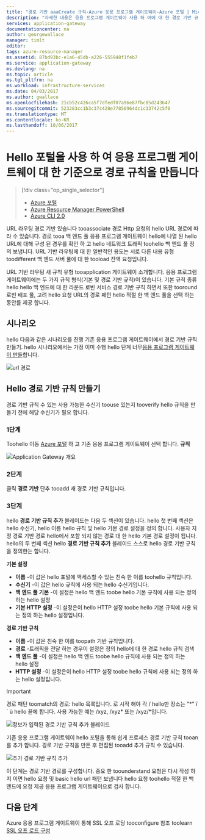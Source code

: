 ```yaml
---
title: "경로 기반 aaaCreate 규칙-Azure 응용 프로그램 게이트웨이-Azure 포털 | Microsoft Docs"
description: "자세한 내용은 응용 프로그램 게이트웨이 사용 하 여에 대 한 경로 기반 규칙 toocreate 포털 hello 하는 방법"
services: application-gateway
documentationcenter: na
author: georgewallace
manager: timlt
editor: 
tags: azure-resource-manager
ms.assetid: 87bd93bc-e1a6-45db-a226-555948f1feb7
ms.service: application-gateway
ms.devlang: na
ms.topic: article
ms.tgt_pltfrm: na
ms.workload: infrastructure-services
ms.date: 04/03/2017
ms.author: gwallace
ms.openlocfilehash: 21cb52c426ca5f7dfedf07a96e87fbc85d243647
ms.sourcegitcommit: 523283cc1b3c37c428e77850964dc1c33742c5f0
ms.translationtype: MT
ms.contentlocale: ko-KR
ms.lasthandoff: 10/06/2017
---
```

# <a name="create-a-path-based-rule-for-an-application-gateway-by-using-hello-portal"></a>Hello 포털을 사용 하 여 응용 프로그램 게이트웨이 대 한 기준으로 경로 규칙을 만듭니다

> [!div class="op_single_selector"]
> * [Azure 포털](application-gateway-create-url-route-portal.md)
> * [Azure Resource Manager PowerShell](application-gateway-create-url-route-arm-ps.md)
> * [Azure CLI 2.0](application-gateway-create-url-route-cli.md)

URL 라우팅 경로 기반 있습니다 tooassociate 경로 Http 요청의 hello URL 경로에 따라 수 있습니다. 경로 tooa 백 엔드 풀 응용 프로그램 게이트웨이 hello에 나열 된 hello URL에 대해 구성 된 경우를 확인 하 고 hello 네트워크 트래픽 toohello 백 엔드 풀 정의 보냅니다. URL 기반 라우팅에 대 한 일반적인 용도는 서로 다른 내용 유형 toodifferent 백 엔드 서버 풀에 대 한 tooload 잔액 요청입니다.

URL 기반 라우팅 새 규칙 유형 tooapplication 게이트웨이 소개합니다. 응용 프로그램 게이트웨이에는 두 가지 규칙 형식(기본 및 경로 기반 규칙)이 있습니다. 기본 규칙 종류 hello hello 백 엔드에 대 한 라운드 로빈 서비스 경로 기반 규칙 하면서 또한 tooround 로빈 배포 풀, 고려 hello 요청 URL의 경로 패턴 hello 적절 한 백 엔드 풀을 선택 하는 동안를 제공 합니다.

## <a name="scenario"></a>시나리오

hello 다음과 같은 시나리오를 진행 기존 응용 프로그램 게이트웨이에서 경로 기반 규칙 만들기.
hello 시나리오에서는 가정 이미 수행 hello 단계 너무[응용 프로그램 게이트웨이 만들](application-gateway-create-gateway-portal.md)합니다.

![url 경로][scenario]

## <a name="createrule"></a>Hello 경로 기반 규칙 만들기

경로 기반 규칙 수 있는 사용 가능한 수신기 toouse 있는지 tooverify hello 규칙을 만들기 전에 해당 수신기가 필요 합니다.

### <a name="step-1"></a>1단계

Toohello 이동 [Azure 포털](http://portal.azure.com) 하 고 기존 응용 프로그램 게이트웨이 선택 합니다. **규칙**

![Application Gateway 개요][1]

### <a name="step-2"></a>2단계

클릭 **경로 기반** 단추 tooadd 새 경로 기반 규칙입니다.

### <a name="step-3"></a>3단계

hello **경로 기반 규칙 추가** 블레이드는 다음 두 섹션이 있습니다. hello 첫 번째 섹션은 hello 수신기, hello 이름 hello 규칙 및 hello 기본 경로 설정을 정의 합니다. 사용자 지정 경로 기반 경로 hello에서 포함 되지 않는 경로 대 한 hello 기본 경로 설정이 됩니다. hello의 두 번째 섹션 hello **경로 기반 규칙 추가** 블레이드 스스로 hello 경로 기반 규칙을 정의한는 합니다.

**기본 설정**

* **이름** -이 값은 hello 포털에 액세스할 수 있는 친숙 한 이름 toohello 규칙입니다.
* **수신기** -이 값은 hello 규칙에 사용 되는 hello 수신기입니다.
* **백 엔드 풀 기본** -이 설정은 hello 백 엔드 toobe hello 기본 규칙에 사용 되는 정의 하는 hello 설정
* **기본 HTTP 설정** -이 설정은이 hello HTTP 설정 toobe hello 기본 규칙에 사용 되는 정의 하는 hello 설정입니다.

**경로 기반 규칙**

* **이름** -이 값은 친숙 한 이름 toopath 기반 규칙입니다.
* **경로** -트래픽을 전달 하는 경우이 설정은 정의 hello에 대 한 경로 hello 규칙 검색
* **백 엔드 풀** -이 설정은 hello 백 엔드 toobe hello 규칙에 사용 되는 정의 하는 hello 설정
* **HTTP 설정** -이 설정은이 hello HTTP 설정 toobe hello 규칙에 사용 되는 정의 하는 hello 설정입니다.

> [!IMPORTANT]
> 경로 패턴 toomatch의 경로: hello 목록입니다. 로 시작 해야 각 / hello만 장소는 "\*" ï ´ ù hello 끝에 합니다. 사용 가능한 예는 /xyz, /xyz* 또는 /xyz/*입니다.  

![정보가 입력된 경로 기반 규칙 추가 블레이드][2]

기존 응용 프로그램 게이트웨이 hello 포털을 통해 쉽게 프로세스 경로 기반 규칙 tooan를 추가 합니다. 경로 기반 규칙을 만든 후 편집된 tooadd 추가 규칙 수 있습니다. 

![추가 경로 기반 규칙 추가][3]

이 단계는 경로 기반 경로를 구성합니다. 중요 한 toounderstand 요청은 다시 작성 하지 이면 hello 요청 및 basic hello url 패턴 보냅니다 hello 요청 toohello 적절 한 백 엔드에 요청 제공 응용 프로그램 게이트웨이으로 검사 합니다.

## <a name="next-steps"></a>다음 단계

Azure 응용 프로그램 게이트웨이 통해 SSL 오프 로딩 tooconfigure 참조 toolearn [SSL 오프 로드 구성](application-gateway-ssl-portal.md)

[1]: ./media/application-gateway-create-url-route-portal/figure1.png
[2]: ./media/application-gateway-create-url-route-portal/figure2.png
[3]: ./media/application-gateway-create-url-route-portal/figure3.png
[scenario]: ./media/application-gateway-create-url-route-portal/scenario.png
